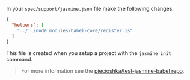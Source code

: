In your `spec/support/jasmine.json` file make the following changes:

```json
{
  "helpers": [
    "../../node_modules/babel-core/register.js"
  ]
}
```

This file is created when you setup a project with the `jasmine init` command.

<blockquote class="babel-callout babel-callout-info">
  <p>
    For more information see the <a href="https://github.com/piecioshka/test-jasmine-babel">piecioshka/test-jasmine-babel repo</a>.
  </p>
</blockquote>
